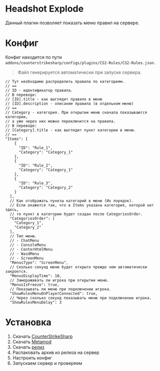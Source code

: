 # Headshot Explode
Данный плагин позволяет показать меню правил на сервере.

# Конфиг
Конфиг находится по пути `addons/counterstrikesharp/configs/plugins/CS2-Rules/CS2-Rules.json`.
> Файл генерируется автоматически при запуске сервера.

    // Тут необходимо распределить правила по категориям.
    // ==
    // ID - идентификатор правила.
    // В переводе:
    // [ID].title - как выглядит правило в меню
    // [ID].description - описание правила (в отдельном меню)
    // ==
    // Category - категория. При открытии меню сначала показываются категории, 
    // а уже через них можно переключится на правила.
    // В переводе:
    // [Category].title - как выглядит пункт категории в меню.
    // ==
    "Items": [
        {
          "ID": "Rule_1",
          "Category": "Category_1"
        },
        {
          "ID": "Rule_2",
          "Category": "Category_1"
        },
        {
          "ID": "Rule_3",
          "Category": "Category_2"
        }
      ],
      // Как отображать пункты категорий в меню (Их порядок).
      // Если окажется так, что в Items указана категория, которой нет здесь,
      // то пункт в категории будет создан после CategoriesOrder.
      "CategoriesOrder": [
        "Category_1",
        "Category_2"
      ],
      // Тип меню.
      // - ChatMenu
      // - ConsoleMenu
      // - CenterHtmlMenu
      // - WasdMenu
      // - ScreenMenu
      "MenusType": "ScreenMenu",
      // Сколько секунд меню будет открыто прежде чем автоматически закроется.
      "MenusDisplayTime": 10,
      // Замораживать ли игрока при открытии меню.
      "MenusIsFreeze": true,
      // Показывать ли меню при подключении игрока.
      "ShowRulesMenuOnPlayerConnected": true,
      // Через сколько секунд показывать меню при подключении игрока.
      "ShowRulesMenuDelay": 3

# Установка
1. Скачать [CounterStrikeSharp](https://github.com/roflmuffin/CounterStrikeSharp/releases/tag/v1.0.318)
2. Скачать [Metamod](https://www.sourcemm.net/downloads.php?branch=dev)
3. Скачать [релиз](https://github.com/XummukProgrammer/HeadshotExplode/releases/tag/v1.0)
4. Распаковать архив из релиза на сервер
5. Настроить конфиг
6. Запускаем сервер и проверяем

